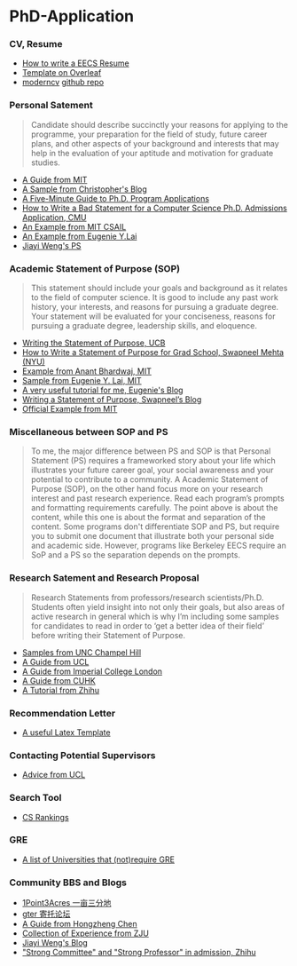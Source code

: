 
# PhD-Application

### CV, Resume
- [How to write a EECS Resume](https://www.eecsresume.com/article)
- [Template on Overleaf](https://www.overleaf.com/latex/templates/resume-template-by-anubhav/dhmkrwtksdgy)
- [moderncv](https://ctan.org/tex-archive/macros/latex/contrib/moderncv?lang=en) [github repo](https://github.com/xdanaux/moderncv)

### Personal Satement
> Candidate should describe succinctly your reasons for applying to the programme, your preparation for the field of study, future career plans, and other aspects of your background and interests that may help in the evaluation of your aptitude and motivation for graduate studies.

- [A Guide from MIT](https://mitcommlab.mit.edu/broad/commkit/graduate-school-personal-statement/)
- [A Sample from Christopher's Blog](http://cwfletcher.net/Pages/SoP.php)
- [A Five-Minute Guide to Ph.D. Program Applications](https://pg.ucsd.edu/PhD-application-tips.htm)
- [How to Write a Bad Statement for a Computer Science Ph.D. Admissions Application, CMU](http://www.cs.cmu.edu/~pavlo/blog/2015/10/how-to-write-a-bad-statement-for-a-computer-science-phd-admissions-application.html)
- [An Example from MIT CSAIL](https://mitcommlab.mit.edu/eecs/wp-content/uploads/sites/6/2016/09/CS-grad-school-personal-statement-annotated-example.pdf)
- [An Example from Eugenie Y.Lai](https://eugenielai.github.io/docs/application/ps-cal-eylai.pdf)
- [Jiayi Weng's PS](https://trinkle23897.github.io/pdf/PS-CMU.pdf)

### Academic Statement of Purpose (SOP)
> This statement should include your goals and background as it relates to the field of computer science. It is good to include any past work history, your interests, and reasons for pursuing a graduate degree. Your statement will be evaluated for your conciseness, reasons for pursuing a graduate degree, leadership skills, and eloquence.

- [Writing the Statement of Purpose, UCB](https://grad.berkeley.edu/admissions/steps-to-apply/requirements/statement-purpose/)
- [How to Write a Statement of Purpose for Grad School, Swapneel Mehta (NYU)](https://swapneelm.github.io/how-to-write-a-statement-of-purpose-for-grad-school)
- [Example from  Anant Bhardwaj, MIT](http://people.csail.mit.edu/anantb/public/docs/sop/phd_admission_sop.pdf)
- [Sample from Eugenie Y. Lai, MIT](https://eugenielai.github.io/docs/application/sop-mit-eylai.pdf)
- [A very useful tutorial for me, Eugenie's Blog](https://eugenielai.github.io/posts/another-annotated-sop.html)
- [Writing a Statement of Purpose, Swapneel’s Blog](https://djunicode.github.io/2018/10/16/writing-a-statement-of-purpose.html)
- [Official Example from MIT](https://mitcommlab.mit.edu/broad/wp-content/uploads/sites/5/2016/09/Broad_CommKit_GradSchool_Personal_AAE2.png)

### Miscellaneous between SOP and PS
> To me, the major difference between PS and SOP is that Personal Statement (PS) requires a frameworked story about your life which illustrates your future career goal, your social awareness and your potential to contribute to a community. A Academic Statement of Purpose (SOP), on the other hand focus more on your research interest and past research experience. Read each program’s prompts and formatting requirements carefully. The point above is about the content, while this one is about the format and separation of the content. Some programs don't differentiate SOP and PS, but require you to submit one document that illustrate both your personal side and academic side. However, programs like Berkeley EECS require an SoP and a PS so the separation depends on the prompts.

### Research Satement and Research Proposal
> Research Statements from professors/research scientists/Ph.D. Students often yield insight into not only their goals, but also areas of active research in general which is why I’m including some samples for candidates to read in order to ‘get a better idea of their field’ before writing their Statement of Purpose.
- [Samples from UNC Champel Hill](https://www.cs.unc.edu/~cssa/guides/proposals/index.html)
- [A Guide from UCL](https://www.ucl.ac.uk/ioe-writing-centre/plan-your-assignment/write-a-research-proposal)
- [A Guide from Imperial College London](https://www.imperial.ac.uk/research-and-innovation/research-office/preparing-and-costing-a-proposal/planning-a-proposal/)
- [A Guide from CUHK](https://www.ilc.cuhk.edu.hk/EN/ENResources/Writing_Research.aspx)
- [A Tutorial from Zhihu](https://zhuanlan.zhihu.com/p/298343066)

### Recommendation Letter
- [A useful Latex Template](https://github.com/Dieselmarble/PhD-Application/blob/main/Recommendation%20Letter/THU%20Letter%20of%20Recommendation%20Template.zip)

### Contacting Potential Supervisors 
- [Advice from UCL](https://www.ucl.ac.uk/prospective-students/graduate/sites/prospective-students_graduate/files/potential-supervisor.pdf)

### Search Tool
- [CS Rankings](https://csrankings.org/)

### GRE
- [A list of Universities that (not)require GRE](https://github.com/Dieselmarble/PhD-Application/blob/main/GRE/CS_CS-Adjacent%20GRE%20Requirements.xlsx)

### Community BBS and Blogs
- [1Point3Acres 一亩三分地](https://www.1point3acres.com/bbs/)
- [gter 寄托论坛](https://www.gter.net/)
- [A Guide from Hongzheng Chen](https://chhzh123.github.io/blogs/2021-05-22-phd-application/)
- [Collection of Experience from ZJU](https://github.com/Dieselmarble/PhD-Application/blob/main/Practical%20Experience/%E6%B5%99%E5%A4%A7%E9%A3%9E%E8%B7%83%E6%89%8B%E5%86%8C.pdf)
- [Jiayi Weng's Blog](https://trinkle23897.github.io/posts/application#%E6%9C%AC%E7%A7%91%E5%AD%A6%E6%A0%A1%E9%99%A2%E7%B3%BBgpa)
- ["Strong Committee" and "Strong Professor" in admission, Zhihu](https://zhuanlan.zhihu.com/p/128037373)
